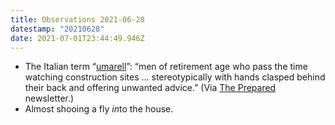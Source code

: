 ```yaml
---
title: Observations 2021-06-28
datestamp: "20210628"
date: 2021-07-01T23:44:49.946Z
---
```

- The Italian term “[umarell](https://en.wikipedia.org/wiki/Umarell)”: “men of retirement age who pass the time watching construction sites … stereotypically with hands clasped behind their back and offering unwanted advice.” (Via [The Prepared](https://theprepared.org/) newsletter.)
- Almost shooing a fly *in*to the house.